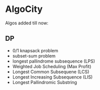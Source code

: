 # AlgoCity
Algos added till now:

## DP
- 0/1 knapsack problem
- subset-sum problem
- longest pallindrome subsequence (LPS)
- Weighted Job Scheduling (Max Profit)
- Longest Common Subsequene (LCS)
- Longest Increasing Subsequence (LIS)
- Longest Pallindromic Substring
